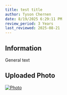 ```yaml
---
title: test title
author: Tyson Chernen
date: 8/19/2025 6:29:11 PM
review_period: 3 Years
last_reviewed: 2025-08-21
---
```


## Information
General text

## Uploaded Photo

[![Photo](media/180-11_test_title_Screenshot_2025-07-22_094822_Tyson_Chernen.png)](https://github.com/marinedatacentre/1._Handbook/blob/main/180_Github/media/180-11_test_title_Screenshot_2025-07-22_094822_Tyson_Chernen.png)

